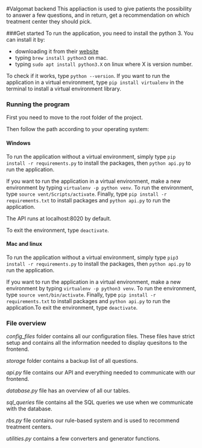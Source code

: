 #Valgomat backend
This appliaction is used to give patients the possibility to 
answer a few questions, and in return, get a recommendation on which
treatment center they should pick.

###Get started
To run the application, you need to install the python 3. 
You can install it by:

* downloading it from their [website](https://www.python.org/downloads/)
* typing `brew install python3` on mac.
* typing `sudo apt install python3.X` on linux where X is version number.

To check if it works, type `python --version`.
If you want to run the application in a virtual environment, type
`pip install virtualenv` in the terminal to install a 
virtual environment library.

### Running the program
First you need to move to the root folder of the project.

Then follow the path according to your operating system:
#### Windows
To run the application without a virtual environment, simply type
`pip install -r requirements.py` to install the packages, 
then `python api.py` to run the application.

If you want to run the application in a virtual environment, 
make a new environment by typing `virtualenv -p python venv`.
To run the environment, type `source vent/Scripts/activate`.
Finally, type `pip install -r requirements.txt` to install packages 
and `python api.py` to run the application. 

The API runs at localhost:8020 by default.

To exit the environment, type `deactivate`.

#### Mac and linux
To run the application without a virtual environment, simply type
`pip3 install -r requirements.py` to install the packages, 
then `python api.py` to run the application.

If you want to run the application in a virtual environment, 
make a new environment by typing `virtualenv -p python3 venv`.
To run the environment, type `source vent/bin/activate`.
Finally, type `pip install -r requirements.txt` to install packages 
and `python api.py` to run the application.To exit the environment, 
type `deactivate`.

### File overview
*config_files* folder contains all our configuration files.
These files have strict setup and contains all the information needed 
to display quesitons to the frontend.

*storage* folder contains a backup list of all questions.

*api.py* file contains our API and everything needed to communicate
with our frontend.

*database.py* file has an overview of all our tables.

*sql_queries* file contains all the SQL queries we use when we 
communicate with the database.

*rbs.py* file contains our rule-based system and is used to recommend
treatment centers.

*utilities.py* contains a few converters and generator functions.
